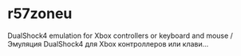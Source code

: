 # r57zoneu
DualShock4 emulation for Xbox controllers or keyboard and mouse / Эмуляция DualShock4 для Xbox контроллеров или клави…
